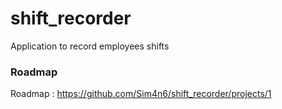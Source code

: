 # shift_recorder
Application to record employees shifts

### Roadmap 

Roadmap : https://github.com/Sim4n6/shift_recorder/projects/1


